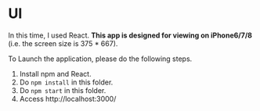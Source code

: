 # UI
In this time, I used React.
**This app is designed for viewing on iPhone6/7/8** (i.e. the screen size is 375 * 667).

To Launch the application, please do the following steps.

1. Install npm and React.
2. Do `npm install` in this folder.
3. Do `npm start` in this folder.
4. Access http://localhost:3000/
